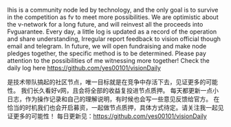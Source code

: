 Ihis is a community node led by technology, and the only goal is to survive in the competition as fv to meet more possibilities.
We are optimistic about the v-network for a long future, and will reinvest all the proceeds into Fvguarantee.
Every day, a little log is updated as a record of the operation and share understanding, Irregular report feedback to vision official though email and telegram.
In future, we will open fundraising and make node pledges together, the specific method is to be determined.
 Please pay attention to the possibilities of me witnessing more together!
 Check the daily log here <https://github.com/yes00101/visionDaily>

是技术带队搞起的社区节点，唯一目标就是在竞争中存活下去，见证更多的可能性。
我们长久看好v网，且会将全部的收益复投进节点质押。
每天都更新一点小日志，作为操作记录和自己的理解说明，有时候也会写一些意见反馈给官方。
在恰当的时机我们也会开启募资，一起做节点质押，具体方式待定。请关注我一起见证更多的可能性！
每日更新见：<https://github.com/yes00101/visionDaily>
